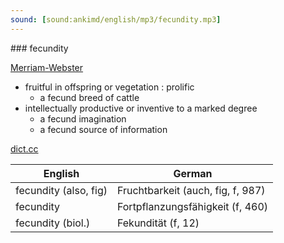 ```yaml
---
sound: [sound:ankimd/english/mp3/fecundity.mp3]
---
```


\### fecundity

[Merriam-Webster](https://www.merriam-webster.com/dictionary/fecundity)

- fruitful in offspring or vegetation : prolific
    - a fecund breed of cattle
- intellectually productive or inventive to a marked degree
    - a fecund imagination
    - a fecund source of information

[dict.cc](https://www.dict.cc/fecundity)

| English        | German       |
| -------------- | ------------ |
| fecundity (also, fig) | Fruchtbarkeit (auch, fig, f, 987) |
| fecundity | Fortpflanzungsfähigkeit (f, 460) |
| fecundity (biol.) | Fekundität (f, 12) |
